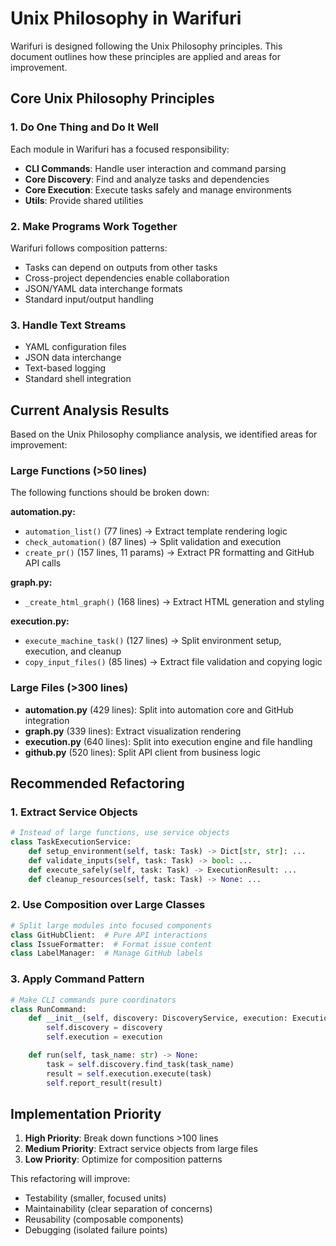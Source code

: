 # Unix Philosophy in Warifuri

Warifuri is designed following the Unix Philosophy principles. This document outlines how these principles are applied and areas for improvement.

## Core Unix Philosophy Principles

### 1. Do One Thing and Do It Well

Each module in Warifuri has a focused responsibility:

- **CLI Commands**: Handle user interaction and command parsing
- **Core Discovery**: Find and analyze tasks and dependencies
- **Core Execution**: Execute tasks safely and manage environments
- **Utils**: Provide shared utilities

### 2. Make Programs Work Together

Warifuri follows composition patterns:

- Tasks can depend on outputs from other tasks
- Cross-project dependencies enable collaboration
- JSON/YAML data interchange formats
- Standard input/output handling

### 3. Handle Text Streams

- YAML configuration files
- JSON data interchange
- Text-based logging
- Standard shell integration

## Current Analysis Results

Based on the Unix Philosophy compliance analysis, we identified areas for improvement:

### Large Functions (>50 lines)

The following functions should be broken down:

**automation.py:**
- `automation_list()` (77 lines) → Extract template rendering logic
- `check_automation()` (87 lines) → Split validation and execution
- `create_pr()` (157 lines, 11 params) → Extract PR formatting and GitHub API calls

**graph.py:**
- `_create_html_graph()` (168 lines) → Extract HTML generation and styling

**execution.py:**
- `execute_machine_task()` (127 lines) → Split environment setup, execution, and cleanup
- `copy_input_files()` (85 lines) → Extract file validation and copying logic

### Large Files (>300 lines)

- **automation.py** (429 lines): Split into automation core and GitHub integration
- **graph.py** (339 lines): Extract visualization rendering
- **execution.py** (640 lines): Split into execution engine and file handling
- **github.py** (520 lines): Split API client from business logic

## Recommended Refactoring

### 1. Extract Service Objects

```python
# Instead of large functions, use service objects
class TaskExecutionService:
    def setup_environment(self, task: Task) -> Dict[str, str]: ...
    def validate_inputs(self, task: Task) -> bool: ...
    def execute_safely(self, task: Task) -> ExecutionResult: ...
    def cleanup_resources(self, task: Task) -> None: ...
```

### 2. Use Composition over Large Classes

```python
# Split large modules into focused components
class GitHubClient:  # Pure API interactions
class IssueFormatter:  # Format issue content
class LabelManager:  # Manage GitHub labels
```

### 3. Apply Command Pattern

```python
# Make CLI commands pure coordinators
class RunCommand:
    def __init__(self, discovery: DiscoveryService, execution: ExecutionService):
        self.discovery = discovery
        self.execution = execution

    def run(self, task_name: str) -> None:
        task = self.discovery.find_task(task_name)
        result = self.execution.execute(task)
        self.report_result(result)
```

## Implementation Priority

1. **High Priority**: Break down functions >100 lines
2. **Medium Priority**: Extract service objects from large files
3. **Low Priority**: Optimize for composition patterns

This refactoring will improve:
- Testability (smaller, focused units)
- Maintainability (clear separation of concerns)
- Reusability (composable components)
- Debugging (isolated failure points)
